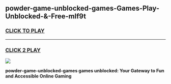 
## powder-game-unblocked-games-Games-Play-Unblocked-&-Free-mlf9t
<h3>
<a href="https://premium76.site?title=powder-game-unblocked-games&ref=24A">CLICK TO PLAY</a></h3>
<hr>

<h3>
<a href="https://premium76.site?title=powder-game-unblocked-games&ref=24A">CLICK 2 PLAY</a>
  
</h3>

<a href="https://premium76.site?title=powder-game-unblocked-games&ref=24A"><img src="https://clearcache.store/games.png"></a>


**powder-game-unblocked-games games unblocked: Your Gateway to Fun and Accessible Online Gaming**
